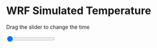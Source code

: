 <h1>WRF Simulated Temperature</h1>
<p>Drag the slider to change the time</p>

<div class="slidecontainer">
<input oninput='setImage(this)' class="slider" type="range" min="0" max="5" value="0" step="1" />
<img id='img'/>
</div>

<script>
var img = document.getElementById('img');
var img_array = ['/assets/images/wrf/t_wrfout_d01_2020-07-19_12:00:00.png',
'/assets/images/wrf/t_wrfout_d01_2020-07-19_13:00:00.png',
'/assets/images/wrf/t_wrfout_d01_2020-07-19_14:00:00.png',
'/assets/images/wrf/t_wrfout_d01_2020-07-19_15:00:00.png',
'/assets/images/wrf/t_wrfout_d01_2020-07-19_16:00:00.png',];
function setImage(obj)
{
        var value = obj.value;
        img.src = img_array[value];

}
</script>
